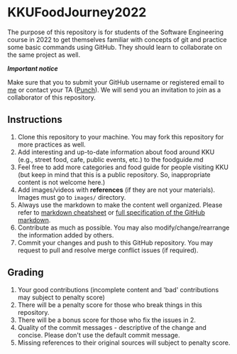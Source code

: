 # KKUFoodJourney2022
The purpose of this repository is for students of the Software Engineering course in 2022 to get themselves familiar with concepts of git and practice some basic commands using GitHub. They should learn to collaborate on the same project as well.

***Important notice***

Make sure that you to submit your GitHub username or registered email to [me](mailto:chitsutha@kku.ac.th) or contact your TA ([Punch](mailto:peeradon_s@kkumail.com)). We will send you an invitation to join as a collaborator of this repository.

## Instructions
1. Clone this repository to your machine. You may fork this repository for more practices as well.
2. Add interesting and up-to-date information about food around KKU (e.g., street food, cafe, public events, etc.) to the foodguide.md
3. Feel free to add more categories and food guide for people visiting KKU (but keep in mind that this is a public repository. So, inappropriate content is not welcome here.)
4. Add images/videos with __references__ (if they are not your materials). Images must go to `images/` directory. 
5. Always use the markdown to make the content well organized. Please refer to [markdown cheatsheet](https://github.com/adam-p/markdown-here/wiki/Markdown-Here-Cheatsheet) or [full specification of the GitHub markdown](https://docs.github.com/en/free-pro-team@latest/github/writing-on-github).  
6. Contribute as much as possible. You may also modify/change/rearrange the information added by others.
7. Commit your changes and push to this GitHub repository. You may request to pull and resolve merge conflict issues (if required).

## Grading
1. Your good contributions (incomplete content and 'bad' contributions may subject to penalty score)
2. There will be a penalty score for those who break things in this repository.
3. There will be a bonus score for those who fix the issues in 2.
4. Quality of the commit messages - descriptive of the change and concise. Please don't use the default commit message.
5. Missing references to their original sources will subject to penalty score.
